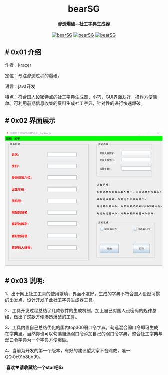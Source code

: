 <h1 align="center" >bearSG</h1>

<h4 align="center" >渗透爆破--社工字典生成器</h3>
<p align="center">
    <a href="https://github.com/kracer127/bearSG"><img alt="bearSG" src="https://visitor-badge.glitch.me/badge?page_id=kracer127.bearSG"></a>
    <a href="https://github.com/kracer127/bearSG"><img alt="bearSG" src="https://img.shields.io/github/stars/kracer127/bearSG.svg"></a>
    <a href="https://github.com/kracer127/bearSG/releases"><img alt="bearSG" src="https://img.shields.io/github/release/kracer127/bearSG.svg"></a>
</p>

## # 0x01 介绍

作者：kracer

定位：专注渗透过程的爆破。

语言：java开发

特点：符合国人设密特点的社工字典生成器，小巧，GUI界面友好，操作方便简单。可利用前期信息收集的资料生成社工字典，针对性的进行快速爆破。



## # 0x02 界面展示

<img src=".\imgs\run.png" alt="operating" style="zoom:80%;" />



## # 0x03 说明:

1、出于网上社工工具的使用繁琐，界面不友好，生成的字典不符合国人设密习惯的出发点，设计开发了此社工字典生成器工具。

2、工具开发过程总结了几款软件的生成机制，加上自己对国人设密码的规律总结，做出了这款方便渗透爆破的工具。

3、工具内置自己总结优化的国内top300弱口令字典，勾选混合弱口令即可生成在字典里。当然你也可以勾选自选弱口令添加自己的弱口令字典，整合社工字典与弱口令字典为一个字典方便爆破。

4、当前为开发的第一个版本，有好的建议望大家不吝赐教，唯一QQ:0x91b8bb99。

​	**喜欢❤️请收藏给一个star吧👍**
